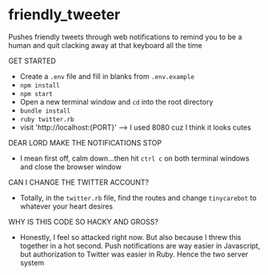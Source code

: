 # friendly_tweeter

Pushes friendly tweets through web notifications to remind you to be a human and quit clacking away at that keyboard all the time

GET STARTED

- Create a `.env` file and fill in blanks from `.env.example`
- `npm install`
- `npm start`
- Open a new terminal window and `cd` into the root directory
- `bundle install`
- `ruby twitter.rb`
- visit 'http://localhost:{PORT}' --> I used 8080 cuz I think it looks cutes

DEAR LORD MAKE THE NOTIFICATIONS STOP

- I mean first off, calm down...then hit `ctrl c` on both terminal windows and close the browser window

CAN I CHANGE THE TWITTER ACCOUNT?

- Totally, in the `twitter.rb` file, find the routes and change `tinycarebot` to whatever your heart desires

WHY IS THIS CODE SO HACKY AND GROSS?

- Honestly, I feel so attacked right now. But also because I threw this together in a hot second. Push notifications are way easier in Javascript, but authorization to Twitter was easier in Ruby. Hence the two server system
